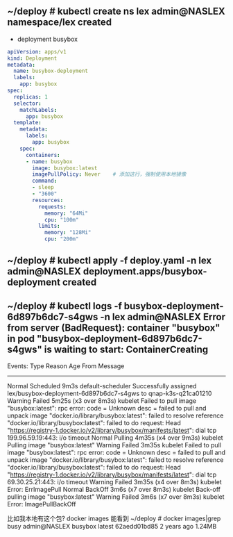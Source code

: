 ~/deploy # kubectl create ns lex                                                                                                                                              admin@NASLEX
namespace/lex created
----------------------
- deployment busybox
```yaml
apiVersion: apps/v1
kind: Deployment
metadata:
  name: busybox-deployment
  labels:
    app: busybox
spec:
  replicas: 1
  selector:
    matchLabels:
      app: busybox
  template:
    metadata:
      labels:
        app: busybox
    spec:
      containers:
      - name: busybox
        image: busybox:latest
        imagePullPolicy: Never    # 添加这行，强制使用本地镜像
        command:
        - sleep
        - "3600"
        resources:
          requests:
            memory: "64Mi"
            cpu: "100m"
          limits:
            memory: "128Mi"
            cpu: "200m"
```
~/deploy # kubectl apply -f deploy.yaml -n lex                                                                                                                                admin@NASLEX
deployment.apps/busybox-deployment created
--------------------------------------------
~/deploy # kubectl logs -f busybox-deployment-6d897b6dc7-s4gws -n lex                                                                                                         admin@NASLEX
Error from server (BadRequest): container "busybox" in pod "busybox-deployment-6d897b6dc7-s4gws" is waiting to start: ContainerCreating
------------------------------------------------------------


Events:
  Type     Reason     Age                   From               Message
  ----     ------     ----                  ----               -------
  Normal   Scheduled  9m3s                  default-scheduler  Successfully assigned lex/busybox-deployment-6d897b6dc7-s4gws to qnap-k3s-q21ca01210
  Warning  Failed     5m25s (x3 over 8m3s)  kubelet            Failed to pull image "busybox:latest": rpc error: code = Unknown desc = failed to pull and unpack image "docker.io/library/busybox:latest": failed to resolve reference "docker.io/library/busybox:latest": failed to do request: Head "https://registry-1.docker.io/v2/library/busybox/manifests/latest": dial tcp 199.96.59.19:443: i/o timeout
  Normal   Pulling    4m35s (x4 over 9m3s)  kubelet            Pulling image "busybox:latest"
  Warning  Failed     3m35s                 kubelet            Failed to pull image "busybox:latest": rpc error: code = Unknown desc = failed to pull and unpack image "docker.io/library/busybox:latest": failed to resolve reference "docker.io/library/busybox:latest": failed to do request: Head "https://registry-1.docker.io/v2/library/busybox/manifests/latest": dial tcp 69.30.25.21:443: i/o timeout
  Warning  Failed     3m35s (x4 over 8m3s)  kubelet            Error: ErrImagePull
  Normal   BackOff    3m6s (x7 over 8m3s)   kubelet            Back-off pulling image "busybox:latest"
  Warning  Failed     3m6s (x7 over 8m3s)   kubelet            Error: ImagePullBackOff

比如我本地有这个包?
docker images
能看到
~/deploy # docker images|grep busy                                                                                                                                            admin@NASLEX
busybox                              latest          62aedd01bd85   2 years ago     1.24MB


